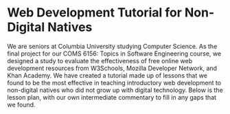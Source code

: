 <h1> Web Development Tutorial for Non-Digital Natives</h1>


We are seniors at Columbia University studying Computer Science. As the final project for our COMS 6156: Topics in Software Engineering course, we designed a study to evaluate the effectiveness of free online web development resources from W3Schools, Mozilla Developer Network, and Khan Academy. We have created a tutorial made up of lessons that we found to be the most effective in teaching introductory web development to non-digital natives who did not grow up with digital technology. Below is the lesson plan, with our own intermediate commentary to fill in any gaps that we found. 

